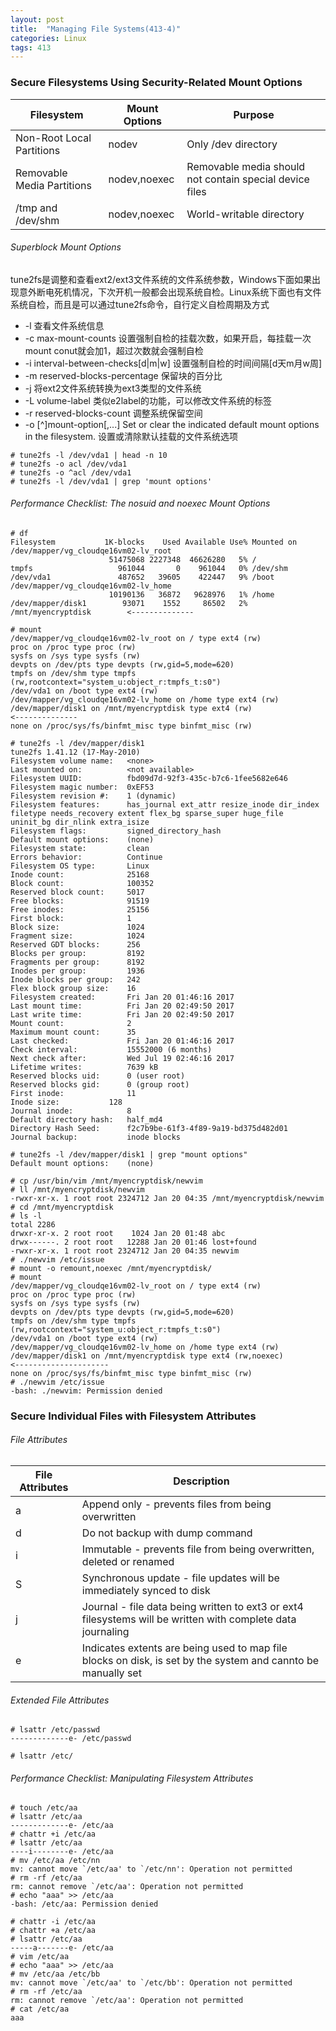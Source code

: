 ```yaml
---
layout: post
title:  "Managing File Systems(413-4)"
categories: Linux
tags: 413
---
```


### Secure Filesystems Using Security-Related Mount Options

| Filesystem               | Mount Options  |  Purpose                                              |
|--------------------------|----------------|-------------------------------------------------------|
|Non-Root Local Partitions |nodev           |Only /dev directory                                    |
|Removable Media Partitions|nodev,noexec    |Removable media should not contain special device files|
|/tmp and /dev/shm         |nodev,noexec    |World-writable directory                               |


###### Superblock Mount Options

tune2fs是调整和查看ext2/ext3文件系统的文件系统参数，Windows下面如果出现意外断电死机情况，下次开机一般都会出现系统自检。Linux系统下面也有文件系统自检，而且是可以通过tune2fs命令，自行定义自检周期及方式

*    -l 查看文件系统信息
*    -c max-mount-counts 设置强制自检的挂载次数，如果开启，每挂载一次mount conut就会加1，超过次数就会强制自检
*    -i interval-between-checks[d|m|w] 设置强制自检的时间间隔[d天m月w周]
*    -m reserved-blocks-percentage 保留块的百分比
*    -j 将ext2文件系统转换为ext3类型的文件系统
*    -L volume-label 类似e2label的功能，可以修改文件系统的标签
*    -r reserved-blocks-count 调整系统保留空间
*    -o [^]mount-option[,...] Set or clear the indicated default mount options in the filesystem. 设置或清除默认挂载的文件系统选项

```
# tune2fs -l /dev/vda1 | head -n 10
# tune2fs -o acl /dev/vda1
# tune2fs -o ^acl /dev/vda1
# tune2fs -l /dev/vda1 | grep 'mount options'
```

###### Performance Checklist: The nosuid and noexec Mount Options

```
# df
Filesystem           1K-blocks    Used Available Use% Mounted on
/dev/mapper/vg_cloudqe16vm02-lv_root
                      51475068 2227348  46626280   5% /
tmpfs                   961044       0    961044   0% /dev/shm
/dev/vda1               487652   39605    422447   9% /boot
/dev/mapper/vg_cloudqe16vm02-lv_home
                      10190136   36872   9628976   1% /home
/dev/mapper/disk1        93071    1552     86502   2% /mnt/myencryptdisk        <--------------

# mount
/dev/mapper/vg_cloudqe16vm02-lv_root on / type ext4 (rw)
proc on /proc type proc (rw)
sysfs on /sys type sysfs (rw)
devpts on /dev/pts type devpts (rw,gid=5,mode=620)
tmpfs on /dev/shm type tmpfs (rw,rootcontext="system_u:object_r:tmpfs_t:s0")
/dev/vda1 on /boot type ext4 (rw)
/dev/mapper/vg_cloudqe16vm02-lv_home on /home type ext4 (rw)
/dev/mapper/disk1 on /mnt/myencryptdisk type ext4 (rw)                          <--------------
none on /proc/sys/fs/binfmt_misc type binfmt_misc (rw)

# tune2fs -l /dev/mapper/disk1
tune2fs 1.41.12 (17-May-2010)
Filesystem volume name:   <none>
Last mounted on:          <not available>
Filesystem UUID:          fbd09d7d-92f3-435c-b7c6-1fee5682e646
Filesystem magic number:  0xEF53
Filesystem revision #:    1 (dynamic)
Filesystem features:      has_journal ext_attr resize_inode dir_index filetype needs_recovery extent flex_bg sparse_super huge_file uninit_bg dir_nlink extra_isize
Filesystem flags:         signed_directory_hash 
Default mount options:    (none)
Filesystem state:         clean
Errors behavior:          Continue
Filesystem OS type:       Linux
Inode count:              25168
Block count:              100352
Reserved block count:     5017
Free blocks:              91519
Free inodes:              25156
First block:              1
Block size:               1024
Fragment size:            1024
Reserved GDT blocks:      256
Blocks per group:         8192
Fragments per group:      8192
Inodes per group:         1936
Inode blocks per group:   242
Flex block group size:    16
Filesystem created:       Fri Jan 20 01:46:16 2017
Last mount time:          Fri Jan 20 02:49:50 2017
Last write time:          Fri Jan 20 02:49:50 2017
Mount count:              2
Maximum mount count:      35
Last checked:             Fri Jan 20 01:46:16 2017
Check interval:           15552000 (6 months)
Next check after:         Wed Jul 19 02:46:16 2017
Lifetime writes:          7639 kB
Reserved blocks uid:      0 (user root)
Reserved blocks gid:      0 (group root)
First inode:              11
Inode size:           128
Journal inode:            8
Default directory hash:   half_md4
Directory Hash Seed:      f2c7b9be-61f3-4f89-9a19-bd375d482d01
Journal backup:           inode blocks

# tune2fs -l /dev/mapper/disk1 | grep "mount options"
Default mount options:    (none)

# cp /usr/bin/vim /mnt/myencryptdisk/newvim
# ll /mnt/myencryptdisk/newvim
-rwxr-xr-x. 1 root root 2324712 Jan 20 04:35 /mnt/myencryptdisk/newvim
# cd /mnt/myencryptdisk
# ls -l
total 2286
drwxr-xr-x. 2 root root    1024 Jan 20 01:48 abc
drwx------. 2 root root   12288 Jan 20 01:46 lost+found
-rwxr-xr-x. 1 root root 2324712 Jan 20 04:35 newvim
# ./newvim /etc/issue
# mount -o remount,noexec /mnt/myencryptdisk/
# mount
/dev/mapper/vg_cloudqe16vm02-lv_root on / type ext4 (rw)
proc on /proc type proc (rw)
sysfs on /sys type sysfs (rw)
devpts on /dev/pts type devpts (rw,gid=5,mode=620)
tmpfs on /dev/shm type tmpfs (rw,rootcontext="system_u:object_r:tmpfs_t:s0")
/dev/vda1 on /boot type ext4 (rw)
/dev/mapper/vg_cloudqe16vm02-lv_home on /home type ext4 (rw)
/dev/mapper/disk1 on /mnt/myencryptdisk type ext4 (rw,noexec)               <---------------------
none on /proc/sys/fs/binfmt_misc type binfmt_misc (rw)
# ./newvim /etc/issue
-bash: ./newvim: Permission denied
```

### Secure Individual Files with Filesystem Attributes

###### File Attributes

|File Attributes|                                    Description                                                             |
|---------------|------------------------------------------------------------------------------------------------------------|
|a              |Append only - prevents files from being overwritten                                                         |
|d              |Do not backup with dump command                                                                             |
|i              |Immutable - prevents file from being overwritten, deleted or renamed                                        |
|S              |Synchronous update - file updates will be immediately synced to disk                                        |
|j              |Journal - file data being written to ext3 or ext4 filesystems will be written with complete data journaling |
|e              |Indicates extents are being used to map file blocks on disk, is set by the system and cannto be manually set|

###### Extended File Attributes

```
# lsattr /etc/passwd
-------------e- /etc/passwd

# lsattr /etc/                
```

###### Performance Checklist: Manipulating Filesystem Attributes

```
# touch /etc/aa
# lsattr /etc/aa
-------------e- /etc/aa
# chattr +i /etc/aa
# lsattr /etc/aa
----i--------e- /etc/aa
# mv /etc/aa /etc/nn
mv: cannot move `/etc/aa' to `/etc/nn': Operation not permitted
# rm -rf /etc/aa
rm: cannot remove `/etc/aa': Operation not permitted
# echo "aaa" >> /etc/aa
-bash: /etc/aa: Permission denied

# chattr -i /etc/aa 
# chattr +a /etc/aa 
# lsattr /etc/aa
-----a-------e- /etc/aa
# vim /etc/aa
# echo "aaa" >> /etc/aa
# mv /etc/aa /etc/bb
mv: cannot move `/etc/aa' to `/etc/bb': Operation not permitted
# rm -rf /etc/aa
rm: cannot remove `/etc/aa': Operation not permitted
# cat /etc/aa
aaa

```
